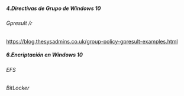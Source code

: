 ##### 4.Directivas de Grupo de Windows 10
###### Gpresult /r
https://blog.thesysadmins.co.uk/group-policy-gpresult-examples.html

##### 6.Encriptación en Windows 10
###### EFS  
###### BitLocker 

